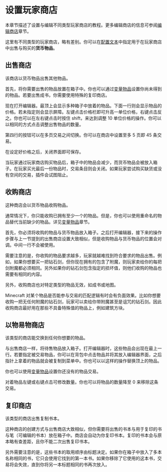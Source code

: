 # 设置玩家商店

本章节描述了设置与编辑不同类型玩家商店的教程。更多编辑商店的信息可参阅[编辑商店](creating-shops.editing-shops.md)章节。

这里有不同类型的玩家商店，略有差别。你可以在[配置文本](installtion-updating.configuration.md)中指定用于在玩家商店中出售与购买的**货币物品**。

## 出售商店

该商店以货币物品出售其他物品。

首先，将你需要出售的物品放置在箱子中。你也可以通过[变量物品](creating-shops.placeholder-items.md)设置你尚未得到的物品。若要出售成书，你需要使用特殊的复印商店。

现在打开编辑器。最顶上会显示多种箱子中放着的物品。下面一行则会显示物品的价格。若未指定则会显示屏障。左键点击价格栏即可升高一单位价格，右键点击反之。你也可以在左右键点击时按住 shift，来达到调整 10 单位价格的操作。你可以以相同的方式点击调整出售物品的数量。

第四行的按钮可以在多页交易之间切换。你可以在商店中设置至多 5 页即 45 条交易。

在设定好价格之后，关闭界面即可保存。

当玩家通过玩家商店购买物品后，箱子中的物品会减少，而货币物品会被放入箱子。在玩家买光最后一份物品时，交易条目则会关闭。如果玩家尝试购买缺货或没有空间的交易，插件会试图阻止。

## 收购商店

这种商店会以货币物品收购物品。

通常情况下，你只能收购已拥有至少一个的物品。但是，你也可以使用重命名的物品替代当前缺少的物品。详见[变量物品](creating-shops.placeholder-items.md)章节。

首先，你必须将收购的物品与货币物品放入箱子。之后打开编辑器，接下来的操作步骤与上一节提到的出售商店设置大致相似，但是收购物品与货币物品的位置会对调。中间一行不会被使用。

需要注意的是，你收购的物品要求越多，玩家就越难找到符合要求的物品出售。例如，如果你想要买一把钻石剑，但你现在拥有的包含了附魔，则玩家卖给你的每把剑附魔都必须相同。另外如果你的钻石剑包含指定的损坏值，则他们收购的物品也需要有相同的内容。

另外，收购商店也对特定类型的物品无效，如成书或地图。

Minecraft 对某个物品是否能参与交易的匹配逻辑有时会有负面效果。比如你想要收购一把无任何附魔的钻石剑，玩家可以卖给你带附魔甚至是诅咒的钻石剑。因此收购商店最好用在那些不具备特殊值的物品上，例如建筑方块。

## 以物易物商店

该类型的商店能交换到任何你想要的物品。

与出售商店一样，将待售物品放入箱子。打开编辑器时，这些物品会出现在最上一行。若要指定被交易物品，你可以在背包中点击物品并将其放入编辑器界面，之后指针上拿着的物品就会被复制到菜单中。你也可以以这样的操作替换顶上的物品。

你也可以使用[变量物品](creating-shops.placeholder-items.md)设置你还没有的物品交易。

对着物品左键或右键点击可修改数量。你也可以将物品的数量降至 0 来移除这条交易。

## 复印商店

该类型的商店出售复制书本。

这种商店的创建方式与出售商店大致相似，但你需要将出售的书本与用于复印的书与笔（可编辑的书本）放在箱子中。商店会自动为你复印书本。复印的书本会与原本略有查差距，且你不能二次出售复印书本。

另外需要注意的是，这些书本的取用顺序由标题决定。如果你在箱子中放入了多本名称相同的书，它只会使用它找到的第一本书。如果你移除了它使用的这本书，交易将会失效，直到你将另一本标题相同的书再次放入。